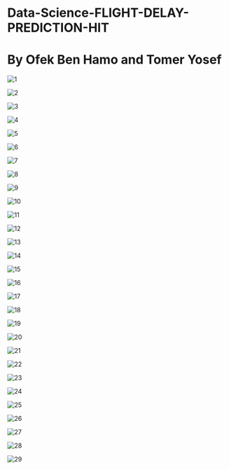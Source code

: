 # Data-Science-FLIGHT-DELAY-PREDICTION-HIT
# By Ofek Ben Hamo and Tomer Yosef 

![1](https://raw.githubusercontent.com/tomeryosef/Data-Science-FLIGHT-DELAY-PREDICTION-HIT/main/Flight%20Delay%20Prediction%20-%20Tomer%20%26%20Ofek/Flight%20Delay%20Prediction%20-%20Tomer%20%26%20Ofek-01.png)

![2]([https://raw.githubusercontent.com/tomeryosef/Data-Science-FLIGHT-DELAY-PREDICTION-HIT/main/Flight%20Delay%20Prediction%20-%20Tomer%20%26%20Ofek/Flight%20Delay%20Prediction%20-%20Tomer%20%26%20Ofek-01.png](https://github.com/tomeryosef/Data-Science-FLIGHT-DELAY-PREDICTION-HIT/blob/main/Flight%20Delay%20Prediction%20-%20Tomer%20&%20Ofek/Flight%20Delay%20Prediction%20-%20Tomer%20&%20Ofek-02.png?raw=true))

![3]([https://raw.githubusercontent.com/tomeryosef/Data-Science-FLIGHT-DELAY-PREDICTION-HIT/main/Flight%20Delay%20Prediction%20-%20Tomer%20%26%20Ofek/Flight%20Delay%20Prediction%20-%20Tomer%20%26%20Ofek-01.png](https://github.com/tomeryosef/Data-Science-FLIGHT-DELAY-PREDICTION-HIT/blob/main/Flight%20Delay%20Prediction%20-%20Tomer%20&%20Ofek/Flight%20Delay%20Prediction%20-%20Tomer%20&%20Ofek-03.png?raw=true))

![4]([https://raw.githubusercontent.com/tomeryosef/Data-Science-FLIGHT-DELAY-PREDICTION-HIT/main/Flight%20Delay%20Prediction%20-%20Tomer%20%26%20Ofek/Flight%20Delay%20Prediction%20-%20Tomer%20%26%20Ofek-01.png](https://github.com/tomeryosef/Data-Science-FLIGHT-DELAY-PREDICTION-HIT/blob/main/Flight%20Delay%20Prediction%20-%20Tomer%20&%20Ofek/Flight%20Delay%20Prediction%20-%20Tomer%20&%20Ofek-04.png?raw=true))

![5]([https://raw.githubusercontent.com/tomeryosef/Data-Science-FLIGHT-DELAY-PREDICTION-HIT/main/Flight%20Delay%20Prediction%20-%20Tomer%20%26%20Ofek/Flight%20Delay%20Prediction%20-%20Tomer%20%26%20Ofek-01.png](https://github.com/tomeryosef/Data-Science-FLIGHT-DELAY-PREDICTION-HIT/blob/main/Flight%20Delay%20Prediction%20-%20Tomer%20&%20Ofek/Flight%20Delay%20Prediction%20-%20Tomer%20&%20Ofek-05.png?raw=true))

![6]([https://raw.githubusercontent.com/tomeryosef/Data-Science-FLIGHT-DELAY-PREDICTION-HIT/main/Flight%20Delay%20Prediction%20-%20Tomer%20%26%20Ofek/Flight%20Delay%20Prediction%20-%20Tomer%20%26%20Ofek-01.png](https://github.com/tomeryosef/Data-Science-FLIGHT-DELAY-PREDICTION-HIT/blob/main/Flight%20Delay%20Prediction%20-%20Tomer%20&%20Ofek/Flight%20Delay%20Prediction%20-%20Tomer%20&%20Ofek-06.png?raw=true))

![7]([https://raw.githubusercontent.com/tomeryosef/Data-Science-FLIGHT-DELAY-PREDICTION-HIT/main/Flight%20Delay%20Prediction%20-%20Tomer%20%26%20Ofek/Flight%20Delay%20Prediction%20-%20Tomer%20%26%20Ofek-01.png](https://github.com/tomeryosef/Data-Science-FLIGHT-DELAY-PREDICTION-HIT/blob/main/Flight%20Delay%20Prediction%20-%20Tomer%20&%20Ofek/Flight%20Delay%20Prediction%20-%20Tomer%20&%20Ofek-07.png?raw=true))

![8]([https://raw.githubusercontent.com/tomeryosef/Data-Science-FLIGHT-DELAY-PREDICTION-HIT/main/Flight%20Delay%20Prediction%20-%20Tomer%20%26%20Ofek/Flight%20Delay%20Prediction%20-%20Tomer%20%26%20Ofek-01.png](https://github.com/tomeryosef/Data-Science-FLIGHT-DELAY-PREDICTION-HIT/blob/main/Flight%20Delay%20Prediction%20-%20Tomer%20&%20Ofek/Flight%20Delay%20Prediction%20-%20Tomer%20&%20Ofek-08.png?raw=true))

![9]([https://raw.githubusercontent.com/tomeryosef/Data-Science-FLIGHT-DELAY-PREDICTION-HIT/main/Flight%20Delay%20Prediction%20-%20Tomer%20%26%20Ofek/Flight%20Delay%20Prediction%20-%20Tomer%20%26%20Ofek-01.png](https://github.com/tomeryosef/Data-Science-FLIGHT-DELAY-PREDICTION-HIT/blob/main/Flight%20Delay%20Prediction%20-%20Tomer%20&%20Ofek/Flight%20Delay%20Prediction%20-%20Tomer%20&%20Ofek-09.png?raw=true))

![10]([https://raw.githubusercontent.com/tomeryosef/Data-Science-FLIGHT-DELAY-PREDICTION-HIT/main/Flight%20Delay%20Prediction%20-%20Tomer%20%26%20Ofek/Flight%20Delay%20Prediction%20-%20Tomer%20%26%20Ofek-01.png](https://github.com/tomeryosef/Data-Science-FLIGHT-DELAY-PREDICTION-HIT/blob/main/Flight%20Delay%20Prediction%20-%20Tomer%20&%20Ofek/Flight%20Delay%20Prediction%20-%20Tomer%20&%20Ofek-10.png?raw=true))

![11]([https://raw.githubusercontent.com/tomeryosef/Data-Science-FLIGHT-DELAY-PREDICTION-HIT/main/Flight%20Delay%20Prediction%20-%20Tomer%20%26%20Ofek/Flight%20Delay%20Prediction%20-%20Tomer%20%26%20Ofek-01.png](https://github.com/tomeryosef/Data-Science-FLIGHT-DELAY-PREDICTION-HIT/blob/main/Flight%20Delay%20Prediction%20-%20Tomer%20&%20Ofek/Flight%20Delay%20Prediction%20-%20Tomer%20&%20Ofek-11.png?raw=true))

![12]([https://raw.githubusercontent.com/tomeryosef/Data-Science-FLIGHT-DELAY-PREDICTION-HIT/main/Flight%20Delay%20Prediction%20-%20Tomer%20%26%20Ofek/Flight%20Delay%20Prediction%20-%20Tomer%20%26%20Ofek-01.png](https://github.com/tomeryosef/Data-Science-FLIGHT-DELAY-PREDICTION-HIT/blob/main/Flight%20Delay%20Prediction%20-%20Tomer%20&%20Ofek/Flight%20Delay%20Prediction%20-%20Tomer%20&%20Ofek-12.png?raw=true))

![13]([https://raw.githubusercontent.com/tomeryosef/Data-Science-FLIGHT-DELAY-PREDICTION-HIT/main/Flight%20Delay%20Prediction%20-%20Tomer%20%26%20Ofek/Flight%20Delay%20Prediction%20-%20Tomer%20%26%20Ofek-01.png](https://github.com/tomeryosef/Data-Science-FLIGHT-DELAY-PREDICTION-HIT/blob/main/Flight%20Delay%20Prediction%20-%20Tomer%20&%20Ofek/Flight%20Delay%20Prediction%20-%20Tomer%20&%20Ofek-13.png?raw=true))

![14]([https://raw.githubusercontent.com/tomeryosef/Data-Science-FLIGHT-DELAY-PREDICTION-HIT/main/Flight%20Delay%20Prediction%20-%20Tomer%20%26%20Ofek/Flight%20Delay%20Prediction%20-%20Tomer%20%26%20Ofek-01.png](https://github.com/tomeryosef/Data-Science-FLIGHT-DELAY-PREDICTION-HIT/blob/main/Flight%20Delay%20Prediction%20-%20Tomer%20&%20Ofek/Flight%20Delay%20Prediction%20-%20Tomer%20&%20Ofek-14.png?raw=true))

![15]([https://raw.githubusercontent.com/tomeryosef/Data-Science-FLIGHT-DELAY-PREDICTION-HIT/main/Flight%20Delay%20Prediction%20-%20Tomer%20%26%20Ofek/Flight%20Delay%20Prediction%20-%20Tomer%20%26%20Ofek-01.png](https://github.com/tomeryosef/Data-Science-FLIGHT-DELAY-PREDICTION-HIT/blob/main/Flight%20Delay%20Prediction%20-%20Tomer%20&%20Ofek/Flight%20Delay%20Prediction%20-%20Tomer%20&%20Ofek-15.png?raw=true))

![16]([https://raw.githubusercontent.com/tomeryosef/Data-Science-FLIGHT-DELAY-PREDICTION-HIT/main/Flight%20Delay%20Prediction%20-%20Tomer%20%26%20Ofek/Flight%20Delay%20Prediction%20-%20Tomer%20%26%20Ofek-01.png](https://github.com/tomeryosef/Data-Science-FLIGHT-DELAY-PREDICTION-HIT/blob/main/Flight%20Delay%20Prediction%20-%20Tomer%20&%20Ofek/Flight%20Delay%20Prediction%20-%20Tomer%20&%20Ofek-16.png?raw=true))

![17]([https://raw.githubusercontent.com/tomeryosef/Data-Science-FLIGHT-DELAY-PREDICTION-HIT/main/Flight%20Delay%20Prediction%20-%20Tomer%20%26%20Ofek/Flight%20Delay%20Prediction%20-%20Tomer%20%26%20Ofek-01.png](https://github.com/tomeryosef/Data-Science-FLIGHT-DELAY-PREDICTION-HIT/blob/main/Flight%20Delay%20Prediction%20-%20Tomer%20&%20Ofek/Flight%20Delay%20Prediction%20-%20Tomer%20&%20Ofek-17.png?raw=true))

![18]([https://raw.githubusercontent.com/tomeryosef/Data-Science-FLIGHT-DELAY-PREDICTION-HIT/main/Flight%20Delay%20Prediction%20-%20Tomer%20%26%20Ofek/Flight%20Delay%20Prediction%20-%20Tomer%20%26%20Ofek-01.png](https://github.com/tomeryosef/Data-Science-FLIGHT-DELAY-PREDICTION-HIT/blob/main/Flight%20Delay%20Prediction%20-%20Tomer%20&%20Ofek/Flight%20Delay%20Prediction%20-%20Tomer%20&%20Ofek-18.png?raw=true))

![19]([https://raw.githubusercontent.com/tomeryosef/Data-Science-FLIGHT-DELAY-PREDICTION-HIT/main/Flight%20Delay%20Prediction%20-%20Tomer%20%26%20Ofek/Flight%20Delay%20Prediction%20-%20Tomer%20%26%20Ofek-01.png](https://github.com/tomeryosef/Data-Science-FLIGHT-DELAY-PREDICTION-HIT/blob/main/Flight%20Delay%20Prediction%20-%20Tomer%20&%20Ofek/Flight%20Delay%20Prediction%20-%20Tomer%20&%20Ofek-19.png?raw=true))

![20]([https://raw.githubusercontent.com/tomeryosef/Data-Science-FLIGHT-DELAY-PREDICTION-HIT/main/Flight%20Delay%20Prediction%20-%20Tomer%20%26%20Ofek/Flight%20Delay%20Prediction%20-%20Tomer%20%26%20Ofek-01.png](https://github.com/tomeryosef/Data-Science-FLIGHT-DELAY-PREDICTION-HIT/blob/main/Flight%20Delay%20Prediction%20-%20Tomer%20&%20Ofek/Flight%20Delay%20Prediction%20-%20Tomer%20&%20Ofek-20.png?raw=true))

![21]([https://raw.githubusercontent.com/tomeryosef/Data-Science-FLIGHT-DELAY-PREDICTION-HIT/main/Flight%20Delay%20Prediction%20-%20Tomer%20%26%20Ofek/Flight%20Delay%20Prediction%20-%20Tomer%20%26%20Ofek-01.png](https://github.com/tomeryosef/Data-Science-FLIGHT-DELAY-PREDICTION-HIT/blob/main/Flight%20Delay%20Prediction%20-%20Tomer%20&%20Ofek/Flight%20Delay%20Prediction%20-%20Tomer%20&%20Ofek-21.png?raw=true))

![22]([https://raw.githubusercontent.com/tomeryosef/Data-Science-FLIGHT-DELAY-PREDICTION-HIT/main/Flight%20Delay%20Prediction%20-%20Tomer%20%26%20Ofek/Flight%20Delay%20Prediction%20-%20Tomer%20%26%20Ofek-01.png](https://github.com/tomeryosef/Data-Science-FLIGHT-DELAY-PREDICTION-HIT/blob/main/Flight%20Delay%20Prediction%20-%20Tomer%20&%20Ofek/Flight%20Delay%20Prediction%20-%20Tomer%20&%20Ofek-22.png?raw=true))

![23]([https://raw.githubusercontent.com/tomeryosef/Data-Science-FLIGHT-DELAY-PREDICTION-HIT/main/Flight%20Delay%20Prediction%20-%20Tomer%20%26%20Ofek/Flight%20Delay%20Prediction%20-%20Tomer%20%26%20Ofek-01.png](https://github.com/tomeryosef/Data-Science-FLIGHT-DELAY-PREDICTION-HIT/blob/main/Flight%20Delay%20Prediction%20-%20Tomer%20&%20Ofek/Flight%20Delay%20Prediction%20-%20Tomer%20&%20Ofek-23.png?raw=true))

![24]([https://raw.githubusercontent.com/tomeryosef/Data-Science-FLIGHT-DELAY-PREDICTION-HIT/main/Flight%20Delay%20Prediction%20-%20Tomer%20%26%20Ofek/Flight%20Delay%20Prediction%20-%20Tomer%20%26%20Ofek-01.png](https://github.com/tomeryosef/Data-Science-FLIGHT-DELAY-PREDICTION-HIT/blob/main/Flight%20Delay%20Prediction%20-%20Tomer%20&%20Ofek/Flight%20Delay%20Prediction%20-%20Tomer%20&%20Ofek-24.png?raw=true))

![25]([https://raw.githubusercontent.com/tomeryosef/Data-Science-FLIGHT-DELAY-PREDICTION-HIT/main/Flight%20Delay%20Prediction%20-%20Tomer%20%26%20Ofek/Flight%20Delay%20Prediction%20-%20Tomer%20%26%20Ofek-01.png](https://github.com/tomeryosef/Data-Science-FLIGHT-DELAY-PREDICTION-HIT/blob/main/Flight%20Delay%20Prediction%20-%20Tomer%20&%20Ofek/Flight%20Delay%20Prediction%20-%20Tomer%20&%20Ofek-25.png?raw=true))

![26]([https://raw.githubusercontent.com/tomeryosef/Data-Science-FLIGHT-DELAY-PREDICTION-HIT/main/Flight%20Delay%20Prediction%20-%20Tomer%20%26%20Ofek/Flight%20Delay%20Prediction%20-%20Tomer%20%26%20Ofek-01.png](https://github.com/tomeryosef/Data-Science-FLIGHT-DELAY-PREDICTION-HIT/blob/main/Flight%20Delay%20Prediction%20-%20Tomer%20&%20Ofek/Flight%20Delay%20Prediction%20-%20Tomer%20&%20Ofek-26.png?raw=true))

![27]([https://raw.githubusercontent.com/tomeryosef/Data-Science-FLIGHT-DELAY-PREDICTION-HIT/main/Flight%20Delay%20Prediction%20-%20Tomer%20%26%20Ofek/Flight%20Delay%20Prediction%20-%20Tomer%20%26%20Ofek-01.png](https://github.com/tomeryosef/Data-Science-FLIGHT-DELAY-PREDICTION-HIT/blob/main/Flight%20Delay%20Prediction%20-%20Tomer%20&%20Ofek/Flight%20Delay%20Prediction%20-%20Tomer%20&%20Ofek-27.png?raw=true))

![28]([https://raw.githubusercontent.com/tomeryosef/Data-Science-FLIGHT-DELAY-PREDICTION-HIT/main/Flight%20Delay%20Prediction%20-%20Tomer%20%26%20Ofek/Flight%20Delay%20Prediction%20-%20Tomer%20%26%20Ofek-01.png](https://github.com/tomeryosef/Data-Science-FLIGHT-DELAY-PREDICTION-HIT/blob/main/Flight%20Delay%20Prediction%20-%20Tomer%20&%20Ofek/Flight%20Delay%20Prediction%20-%20Tomer%20&%20Ofek-28.png?raw=true))

![29]([https://raw.githubusercontent.com/tomeryosef/Data-Science-FLIGHT-DELAY-PREDICTION-HIT/main/Flight%20Delay%20Prediction%20-%20Tomer%20%26%20Ofek/Flight%20Delay%20Prediction%20-%20Tomer%20%26%20Ofek-01.png](https://github.com/tomeryosef/Data-Science-FLIGHT-DELAY-PREDICTION-HIT/blob/main/Flight%20Delay%20Prediction%20-%20Tomer%20&%20Ofek/Flight%20Delay%20Prediction%20-%20Tomer%20&%20Ofek-29.png?raw=true))
